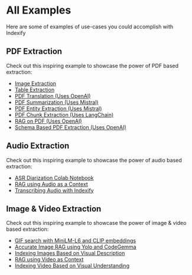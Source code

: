# All Examples

Here are some of examples of use-cases you could accomplish with Indexify

## **PDF Extraction**
Check out this inspiring example to showcase the power of PDF based extraction:

- [Image Extraction](example_code/images/pdf/)
- [Table Extraction](example_code/pdf/table/)
- [PDF Translation (Uses OpenAI)](https://docs.getindexify.ai/examples/openai_pdf_translation)
- [PDF Summarization (Uses Mistral)](https://docs.getindexify.ai/examples/mistral/pdf-summarization-cookbook)
- [PDF Entity Extraction (Uses Mistral)](https://docs.getindexify.ai/examples/mistral/pdf-entity-extraction-cookbook)
- [PDF Chunk Extraction (Uses LangChain)](https://docs.getindexify.ai/examples/chunking)
- [RAG on PDF (Uses OpenAI)](https://docs.getindexify.ai/examples/pdfrag)
- [Schema Based PDF Extraction (Uses OpenAI)](https://docs.getindexify.ai/examples/schema)

## **Audio Extraction**
Check out this inspiring example to showcase the power of audio based extraction:

- [ASR Diarization Colab Notebook](https://colab.research.google.com/drive/1aW6DdAkxTQWZcCe1fS0QCVZ6GeQFji2S?usp=sharing)
- [RAG using Audio as a Context](./audio_rag.ipynb)
- [Transcribing Audio with Indexify](./audio_transcription.ipynb)

## **Image & Video Extraction**
Check out this inspiring example to showcase the power of image & video based extraction:

- [GIF search with MiniLM-L6 and CLIP embeddings](./GifSearch.ipynb)
- [Accurate Image RAG using Yolo and CodeGemma](./Image_RAG_Structured_Extraction.ipynb)
- [Indexing Images Based on Visual Description](./Moondream_Visual_Description_Index.ipynb)
- [RAG using Video as Context](./Video_RAG.ipynb)
- [Indexing Video Based on Visual Understanding](./Visual_Understanding_Clip_Yolo.ipynb)